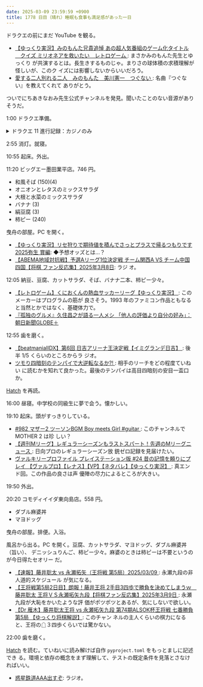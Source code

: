 ```yaml
---
date: 2025-03-09 23:59:59 +0900
title: 1778 日目（晴れ）睡眠も食事も満足感があった一日
---
```


ドラクエの前にまだ YouTube を観る。

* [【ゆっくり実況】みのもんた兄貴追悼 あの超人気番組のゲーム化タイトル 　クイズ
  ミリオネアを救いたい　レトロゲーム
  ](https://www.youtube.com/watch?v=ErdQkLODOmc): まさかみのもんた先生とゆっくり
  が共演するとは。長生きするものじゃ。まりさの球体積の求積理解が怪しいが、このク
  イズには影響しないからいいだろう。
* [愛する二人別れる二人　みのもんた　美川憲一　つぐない
  ](https://www.youtube.com/watch?v=5UZ2Kvwr8qs): 名曲『つぐない』を教えてくれて
  ありがとう。

ついでにちあきなおみ先生公式チャンネルを発見。聞いたことのない音源がありそうだ。

1:00 ドラクエ準備。

<details><summary>ドラクエ 11 進行記録：カジノのみ</summary>
<p>ソルティコカジノ。ポーカーをまずやりこむ。
配牌がストレートフラッシュの局があったくらいで特に変わったことはない。</p>

<p>謎スロット。しもふりチャンスで九万枚くらい叩いた。
オーブが四つたまったものの、冒険の書に記録して再来店するとリセットされるから意味がない。</p>

<p>現在の持ちコイン 79 万枚くらい。</p>
</details>

2:55 消灯。就寝。

10:55 起床。外出。

11:20 ビッグエー墨田業平店。746 円。

* 和風そば (150)(4)
* オニオンとレタスのミックスサラダ
* 大根と水菜のミックスサラダ
* バナナ (3)
* 絹豆腐 (3)
* 柿ピー (240)

曳舟の部屋。PC を開く。

* [【ゆっくり実況】リセ狩りで期待値を積んでさっとプラスで帰るつもりです 2025弥生
  賞編](https://www.youtube.com/watch?v=qiwSPAaizzQ): ◆予想オッズとは…？
* [【ABEMA地域対抗戦】予選Aリーグ1位決定戦 チーム関西A VS チーム中国四国【将棋
  ファン反応集】2025年3月8日](https://www.youtube.com/watch?v=U5tzUIgOSRk): ラジ
  オ。

12:05 納豆、豆腐、カットサラダ、そば、バナナ二本、柿ピー少々。

* [【レトロゲーム】くにおくんの熱血サッカーリーグ【ゆっくり実況】
  ](https://www.youtube.com/watch?v=olWkOhaIcPg): このメーカーはプログラムの筋が
  良さそう。1993 年のファミコン作品ともなると当然とかではなく、基礎体力で。
* [『孤独のグルメ』久住昌之が語る一人メシ
  「他人の評価より自分の好み」：朝日新聞GLOBE＋
  ](https://globe.asahi.com/article/13022481)

12:55 歯を磨く。

* [【beatmaniaIIDX】第6回 日吉アリーナ王決定戦【イミグランデ日吉】
  ](https://www.youtube.com/watch?v=jnTcMX5N34o): 後半 1/5 くらいのところからラ
  ジオ。
* [ツモり四暗刻のテンパイで大逆転なるか?!
  ](https://www.youtube.com/watch?v=R9ZDbJ3dQPE): 相手のリーチをどの程度ていねい
  に読むかを知れて良かった。最後のテンパイは高目四暗刻の安目一盃口か。

[Hatch] を再読。

16:00 昼寝。中学校の同級生に夢で会う。懐かしい。

19:10 起床。頭がすっきりしている。

* [#982 マザー2 ツーソンBGM Boy meets Girl #guitar
  ](https://www.youtube.com/watch?v=HXIBDj9kGhM): このチャンネルで MOTHER 2 は珍
  しい？
* [【週刊Mリーグ】レギュラーシーズンもラストスパート！先週のMリーグニュース
  ](https://www.youtube.com/watch?v=yA--YtWpgI4): 日向プロのレギュラーシーズン放
  銃ゼロ記録を見届けたい。
* [ヴァルキリープロファイル プレイステーション版 #24 昔の記憶を頼りにプレイ
  【ヴァルプロ】【レナス】【VP】【ネタバレ】【ゆっくり実況】
  ](https://www.youtube.com/watch?v=xMZ0pnPiRJ0): 真エンド回。この作品の良さは声
  優陣の尽力によるところが大きい。

19:50 外出。

20:20 コモディイイダ東向島店。558 円。

* ダブル麻婆丼
* マヨドッグ

曳舟の部屋。排便。入浴。

風呂から出る。PC を開く。豆腐、カットサラダ、マヨドッグ、ダブル麻婆丼（旨い）、
デニッシュりんご、柿ピー少々。麻婆のときは柿ピーは不要というのが今日得たセオリー
だ。

* [【速報】藤井聡太 vs 永瀬拓矢（王将戦 第5局）2025/03/09
  ](https://www.youtube.com/watch?v=XHLRwDTlRgo): 永瀬九段の非人道的スケジュール
  が気になる。
* [【王将戦第5局2日目】朗報！藤井王将 2手目3四歩で勝負を決めてしまうｗ　藤井聡太
  王将ＶＳ永瀬拓矢九段【将棋ファン反応集】2025年3月9日
  ](https://www.youtube.com/watch?v=aHDspPcvO3Y): 永瀬九段が大恥をかいたような評
  価がポツポツとあるが、気にしないで欲しい。
* [【Dr 雁木】藤井聡太王将 vs 永瀬拓矢九段 第74期ALSOK杯王将戦 七番勝負第5局
  【ゆっくり将棋解説】](https://www.youtube.com/watch?v=lHPM55k3uuQ): このチャン
  ネルの主人くらいの棋力になると、王将の☖３四歩くらいでは驚かない。

22:00 歯を磨く。

[Hatch] を読む。ていねいに読み解けば自作 `pyproject.toml` をもっとましに記述でき
る。環境と依存の概念をまず理解して、テストの既定条件を見落とさなければいい。

* [惑星鉄道AAA出すぞ](https://www.youtube.com/watch?v=dZGiJiwg9_w): ラジオ。

[Hatch]: <https://hatch.pypa.io/dev/>
